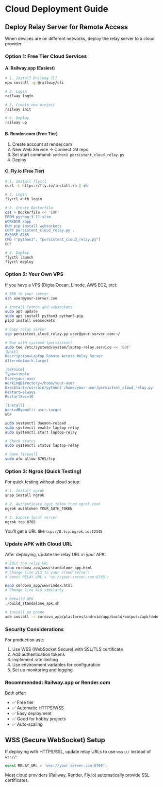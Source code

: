 # Cloud Deployment Guide

## Deploy Relay Server for Remote Access

When devices are on different networks, deploy the relay server to a cloud provider.

### Option 1: Free Tier Cloud Services

#### A. Railway.app (Easiest)
```bash
# 1. Install Railway CLI
npm install -g @railway/cli

# 2. Login
railway login

# 3. Create new project
railway init

# 4. Deploy
railway up
```

#### B. Render.com (Free Tier)
1. Create account at render.com
2. New Web Service → Connect Git repo
3. Set start command: `python3 persistent_cloud_relay.py`
4. Deploy

#### C. Fly.io (Free Tier)
```bash
# 1. Install flyctl
curl -L https://fly.io/install.sh | sh

# 2. Login
flyctl auth login

# 3. Create Dockerfile
cat > Dockerfile << 'EOF'
FROM python:3.11-slim
WORKDIR /app
RUN pip install websockets
COPY persistent_cloud_relay.py .
EXPOSE 8765
CMD ["python3", "persistent_cloud_relay.py"]
EOF

# 4. Deploy
flyctl launch
flyctl deploy
```

### Option 2: Your Own VPS

If you have a VPS (DigitalOcean, Linode, AWS EC2, etc):

```bash
# SSH to your server
ssh user@your-server.com

# Install Python and websockets
sudo apt update
sudo apt install python3 python3-pip
pip3 install websockets

# Copy relay server
scp persistent_cloud_relay.py user@your-server.com:~/

# Run with systemd (persistent)
sudo tee /etc/systemd/system/laptop-relay.service << 'EOF'
[Unit]
Description=Laptop Remote Access Relay Server
After=network.target

[Service]
Type=simple
User=your-user
WorkingDirectory=/home/your-user
ExecStart=/usr/bin/python3 /home/your-user/persistent_cloud_relay.py
Restart=always
RestartSec=10

[Install]
WantedBy=multi-user.target
EOF

sudo systemctl daemon-reload
sudo systemctl enable laptop-relay
sudo systemctl start laptop-relay

# Check status
sudo systemctl status laptop-relay

# Open firewall
sudo ufw allow 8765/tcp
```

### Option 3: Ngrok (Quick Testing)

For quick testing without cloud setup:

```bash
# 1. Install ngrok
snap install ngrok

# 2. Authenticate (get token from ngrok.com)
ngrok authtoken YOUR_AUTH_TOKEN

# 3. Expose local server
ngrok tcp 8765
```

You'll get a URL like `tcp://0.tcp.ngrok.io:12345`

### Update APK with Cloud URL

After deploying, update the relay URL in your APK:

```bash
# Edit the relay URL
nano cordova_app/www/standalone_app.html
# Change line 213 to your cloud server:
# const RELAY_URL = 'ws://your-server.com:8765';

nano cordova_app/www/index.html
# Change line 416 similarly

# Rebuild APK
./build_standalone_apk.sh

# Install on phone
adb install -r cordova_app/platforms/android/app/build/outputs/apk/debug/app-debug.apk
```

### Security Considerations

For production use:
1. Use WSS (WebSocket Secure) with SSL/TLS certificate
2. Add authentication tokens
3. Implement rate limiting
4. Use environment variables for configuration
5. Set up monitoring and logging

### Recommended: Railway.app or Render.com

Both offer:
- ✅ Free tier
- ✅ Automatic HTTPS/WSS
- ✅ Easy deployment
- ✅ Good for hobby projects
- ✅ Auto-scaling

## WSS (Secure WebSocket) Setup

If deploying with HTTPS/SSL, update relay URLs to use `wss://` instead of `ws://`:

```javascript
const RELAY_URL = 'wss://your-server.com:8765';
```

Most cloud providers (Railway, Render, Fly.io) automatically provide SSL certificates.
